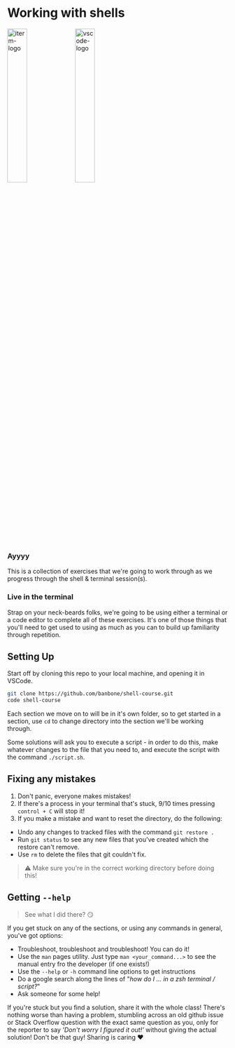 # Working with shells

<img src="https://cdn.icon-icons.com/icons2/2667/PNG/512/iterm_terminal_icon_161274.png" alt="iterm-logo" display="inline-block" width="30%"/> <img src="https://cdn.icon-icons.com/icons2/2107/PNG/512/file_type_vscode_icon_130084.png" alt="vscode-logo" display="inline-block" width="30%"/>

### Ayyyy
This is a collection of exercises that we're going to work through as we progress through the shell & terminal session(s).

### Live in the terminal
Strap on your neck-beards folks, we're going to be using either a terminal or a code editor to complete all of these exercises. It's one of those things that you'll need to get used to using as much as you can to build up familiarity through repetition.

## Setting Up
Start off by cloning this repo to your local machine, and opening it in VSCode.
```sh
git clone https://github.com/banbone/shell-course.git
code shell-course
```
Each section we move on to will be in it's own folder, so to get started in a section, use `cd` to change directory into the section we'll be working through.

Some solutions will ask you to execute a script - in order to do this, make whatever changes to the file that you need to, and execute the script with the command `./script.sh`.

## Fixing any mistakes
1. Don't panic, everyone makes mistakes!
2. If there's a process in your terminal that's stuck, 9/10 times pressing `control + C` will stop it!
3. If you make a mistake and want to reset the directory, do the following:
  - Undo any changes to tracked files with the command `git restore .`
  - Run `git status` to see any new files that you've created which the restore can't remove.
  - Use `rm` to delete the files that git couldn't fix.
  > ⚠️ Make sure you're in the correct working directory before doing this!

## Getting `--help`
  > See what I did there? 😏

If you get stuck on any of the sections, or using any commands in general, you've got options:
- Troubleshoot, troubleshoot and troubleshoot! You can do it!
- Use the `man` pages utility. Just type `man <your_command...>` to see the manual entry fro the developer (if one exists!)
- Use the `--help` or `-h` command line options to get instructions
- Do a google search along the lines of "_how do I ... in a zsh terminal / script?_"
- Ask someone for some help!

If you're stuck but you find a solution, share it with the whole class! There's nothing worse than having a problem, stumbling across an old github issue or Stack Overflow question with the exact same question as you, only for the reporter to say _'Don't worry I figured it out!'_ without giving the actual solution! Don't be that guy! Sharing is caring ♥️
